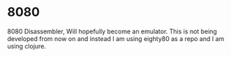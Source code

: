 # 8080
8080 Disassembler, Will hopefully become an emulator.
This is not being developed from now on and instead I am using eighty80 as a repo and I am using clojure.
